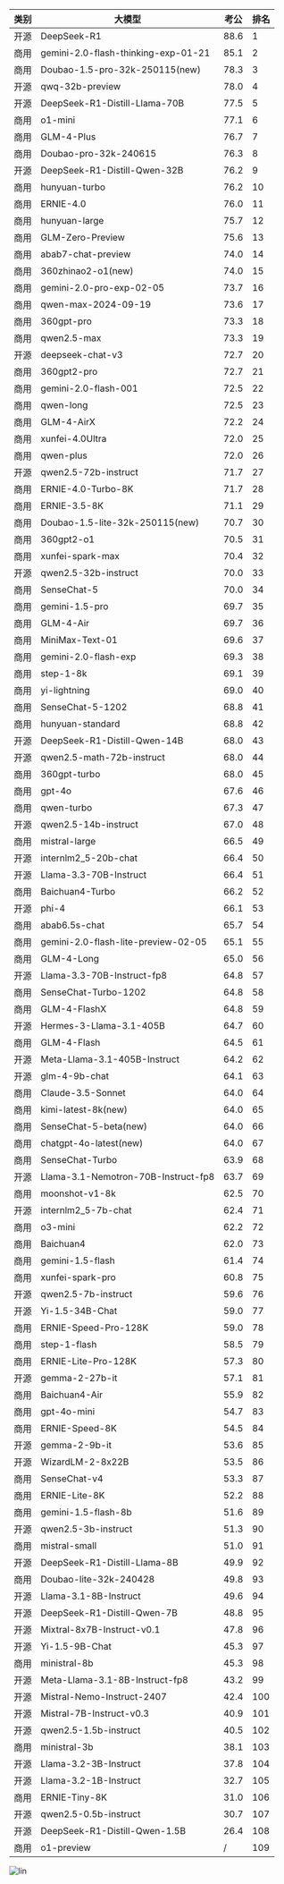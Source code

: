 
| 类别 | 大模型                         | 考公 | 排名 |
|-----|------------------------------|---------|----|
|开源|DeepSeek-R1|88.6|1|
|商用|gemini-2.0-flash-thinking-exp-01-21|85.1|2|
|商用|Doubao-1.5-pro-32k-250115(new)|78.3|3|
|开源|qwq-32b-preview|78.0|4|
|开源|DeepSeek-R1-Distill-Llama-70B|77.5|5|
|商用|o1-mini|77.1|6|
|商用|GLM-4-Plus|76.7|7|
|商用|Doubao-pro-32k-240615|76.3|8|
|开源|DeepSeek-R1-Distill-Qwen-32B|76.2|9|
|商用|hunyuan-turbo|76.2|10|
|商用|ERNIE-4.0|76.0|11|
|商用|hunyuan-large|75.7|12|
|商用|GLM-Zero-Preview|75.6|13|
|商用|abab7-chat-preview|74.0|14|
|商用|360zhinao2-o1(new)|74.0|15|
|商用|gemini-2.0-pro-exp-02-05|73.7|16|
|商用|qwen-max-2024-09-19|73.6|17|
|商用|360gpt-pro|73.3|18|
|商用|qwen2.5-max|73.3|19|
|开源|deepseek-chat-v3|72.7|20|
|商用|360gpt2-pro|72.7|21|
|商用|gemini-2.0-flash-001|72.5|22|
|商用|qwen-long|72.5|23|
|商用|GLM-4-AirX|72.2|24|
|商用|xunfei-4.0Ultra|72.0|25|
|商用|qwen-plus|72.0|26|
|开源|qwen2.5-72b-instruct|71.7|27|
|商用|ERNIE-4.0-Turbo-8K|71.7|28|
|商用|ERNIE-3.5-8K|71.1|29|
|商用|Doubao-1.5-lite-32k-250115(new)|70.7|30|
|商用|360gpt2-o1|70.5|31|
|商用|xunfei-spark-max|70.4|32|
|开源|qwen2.5-32b-instruct|70.0|33|
|商用|SenseChat-5|70.0|34|
|商用|gemini-1.5-pro|69.7|35|
|商用|GLM-4-Air|69.7|36|
|商用|MiniMax-Text-01|69.6|37|
|商用|gemini-2.0-flash-exp|69.3|38|
|商用|step-1-8k|69.1|39|
|商用|yi-lightning|69.0|40|
|商用|SenseChat-5-1202|68.8|41|
|商用|hunyuan-standard|68.8|42|
|开源|DeepSeek-R1-Distill-Qwen-14B|68.0|43|
|开源|qwen2.5-math-72b-instruct|68.0|44|
|商用|360gpt-turbo|68.0|45|
|商用|gpt-4o|67.6|46|
|商用|qwen-turbo|67.3|47|
|开源|qwen2.5-14b-instruct|67.0|48|
|商用|mistral-large|66.5|49|
|开源|internlm2_5-20b-chat|66.4|50|
|开源|Llama-3.3-70B-Instruct|66.4|51|
|商用|Baichuan4-Turbo|66.2|52|
|开源|phi-4|66.1|53|
|商用|abab6.5s-chat|65.7|54|
|商用|gemini-2.0-flash-lite-preview-02-05|65.1|55|
|商用|GLM-4-Long|65.0|56|
|开源|Llama-3.3-70B-Instruct-fp8|64.8|57|
|商用|SenseChat-Turbo-1202|64.8|58|
|商用|GLM-4-FlashX|64.8|59|
|开源|Hermes-3-Llama-3.1-405B|64.7|60|
|商用|GLM-4-Flash|64.5|61|
|开源|Meta-Llama-3.1-405B-Instruct|64.2|62|
|开源|glm-4-9b-chat|64.1|63|
|商用|Claude-3.5-Sonnet|64.0|64|
|商用|kimi-latest-8k(new)|64.0|65|
|商用|SenseChat-5-beta(new)|64.0|66|
|商用|chatgpt-4o-latest(new)|64.0|67|
|商用|SenseChat-Turbo|63.9|68|
|开源|Llama-3.1-Nemotron-70B-Instruct-fp8|63.7|69|
|商用|moonshot-v1-8k|62.5|70|
|开源|internlm2_5-7b-chat|62.4|71|
|商用|o3-mini|62.2|72|
|商用|Baichuan4|62.0|73|
|商用|gemini-1.5-flash|61.4|74|
|商用|xunfei-spark-pro|60.8|75|
|开源|qwen2.5-7b-instruct|59.6|76|
|开源|Yi-1.5-34B-Chat|59.0|77|
|商用|ERNIE-Speed-Pro-128K|59.0|78|
|商用|step-1-flash|58.5|79|
|商用|ERNIE-Lite-Pro-128K|57.3|80|
|开源|gemma-2-27b-it|57.1|81|
|商用|Baichuan4-Air|55.9|82|
|商用|gpt-4o-mini|54.7|83|
|商用|ERNIE-Speed-8K|54.5|84|
|开源|gemma-2-9b-it|53.6|85|
|开源|WizardLM-2-8x22B|53.5|86|
|商用|SenseChat-v4|53.3|87|
|商用|ERNIE-Lite-8K|52.2|88|
|商用|gemini-1.5-flash-8b|51.6|89|
|开源|qwen2.5-3b-instruct|51.3|90|
|商用|mistral-small|51.0|91|
|开源|DeepSeek-R1-Distill-Llama-8B|49.9|92|
|商用|Doubao-lite-32k-240428|49.8|93|
|开源|Llama-3.1-8B-Instruct|49.6|94|
|开源|DeepSeek-R1-Distill-Qwen-7B|48.8|95|
|开源|Mixtral-8x7B-Instruct-v0.1|47.8|96|
|开源|Yi-1.5-9B-Chat|45.3|97|
|商用|ministral-8b|45.3|98|
|开源|Meta-Llama-3.1-8B-Instruct-fp8|43.2|99|
|开源|Mistral-Nemo-Instruct-2407|42.4|100|
|开源|Mistral-7B-Instruct-v0.3|40.9|101|
|开源|qwen2.5-1.5b-instruct|40.5|102|
|商用|ministral-3b|38.1|103|
|开源|Llama-3.2-3B-Instruct|37.8|104|
|开源|Llama-3.2-1B-Instruct|32.7|105|
|商用|ERNIE-Tiny-8K|31.0|106|
|开源|qwen2.5-0.5b-instruct|30.7|107|
|开源|DeepSeek-R1-Distill-Qwen-1.5B|26.4|108|
|商用|o1-preview|/|109|


![lin](../pic/kaogong.png)
